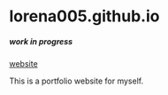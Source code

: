 # lorena005.github.io
##### work in progress
[website](lorena005.github.io "lorena005 portfolio website home")

This is a portfolio website for myself.
